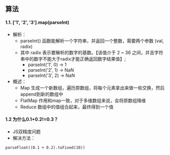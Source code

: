 ## 算法

#### 1.1. ['1', '2', '3'].map(parseInt)
* 解析：
	* parseInt() 函数能解析一个字符串，并返回一个整数，需要两个参数 (val, radix)
	* 其中 radix 表示要解析的数字的基数。【该值介于 2 ~ 36 之间，并且字符串中的数字不能大于radix才能正确返回数字结果值】;
		* parseInt('1', 0)	-> 1
		* parseInt('2', 1)	-> NaN
		* parseInt('3', 2)	-> NaN
* 概述：
	* Map 生成一个新数组，遍历原数组，将每个元素拿出来做一些交换，然后append到新的数组中
	* FlatMap 作用和map一致，对于多维数组来说，会将原数组降维
	* Reduce 数组中的值组合起来，最终得到一个值

#### 1.2 为什么0.1+0.2!=0.3？
* JS双精度问题
* 解决方法：

```
parseFloat((0.1 + 0.2).toFixed(10))
```
